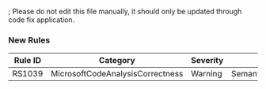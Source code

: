 ; Please do not edit this file manually, it should only be updated through code fix application.
### New Rules

Rule ID | Category | Severity | Notes
--------|----------|----------|-------
RS1039 | MicrosoftCodeAnalysisCorrectness | Warning | SemanticModelGetDeclaredSymbolAlwaysReturnsNullAnalyzer